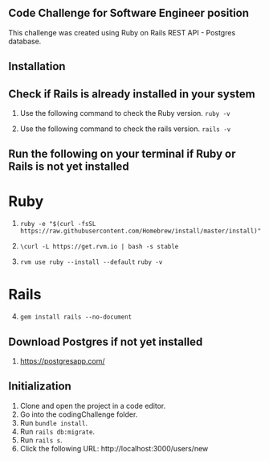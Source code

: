 ## Code Challenge for Software Engineer position
This challenge was created using Ruby on Rails REST API - Postgres database.

## Installation

## Check if Rails is already installed in your system
1. Use the following command to check the Ruby version.
  `ruby -v`

2. Use the following command to check the rails version.
  `rails -v`

## Run the following on your terminal if Ruby or Rails is not yet installed

# Ruby
1. `ruby -e "$(curl -fsSL https://raw.githubusercontent.com/Homebrew/install/master/install)"`

2. `\curl -L https://get.rvm.io | bash -s stable`

3. `rvm use ruby --install --default`
`ruby -v`

# Rails
4. `gem install rails --no-document`


## Download Postgres if not yet installed
1. https://postgresapp.com/


## Initialization
1. Clone and open the project in a code editor.
2. Go into the codingChallenge folder.
3. Run `bundle install`.
4. Run `rails db:migrate`.
5. Run `rails s`.
6. Click the following URL: http://localhost:3000/users/new